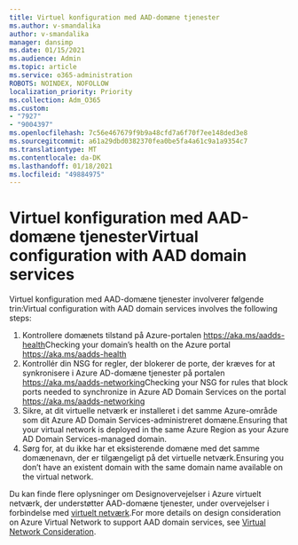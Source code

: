 ```yaml
---
title: Virtuel konfiguration med AAD-domæne tjenester
ms.author: v-smandalika
author: v-smandalika
manager: dansimp
ms.date: 01/15/2021
ms.audience: Admin
ms.topic: article
ms.service: o365-administration
ROBOTS: NOINDEX, NOFOLLOW
localization_priority: Priority
ms.collection: Adm_O365
ms.custom:
- "7927"
- "9004397"
ms.openlocfilehash: 7c56e467679f9b9a48cfd7a6f70f7ee148ded3e8
ms.sourcegitcommit: a61a29dbd0382370fea0be5fa4a61c9a1a9354c7
ms.translationtype: MT
ms.contentlocale: da-DK
ms.lasthandoff: 01/18/2021
ms.locfileid: "49884975"
---
```

# <a name="virtual-configuration-with-aad-domain-services"></a><span data-ttu-id="43042-102">Virtuel konfiguration med AAD-domæne tjenester</span><span class="sxs-lookup"><span data-stu-id="43042-102">Virtual configuration with AAD domain services</span></span>

<span data-ttu-id="43042-103">Virtuel konfiguration med AAD-domæne tjenester involverer følgende trin:</span><span class="sxs-lookup"><span data-stu-id="43042-103">Virtual configuration with AAD domain services involves the following steps:</span></span> 

1. <span data-ttu-id="43042-104">Kontrollere domænets tilstand på Azure-portalen https://aka.ms/aadds-health</span><span class="sxs-lookup"><span data-stu-id="43042-104">Checking your domain’s health on the Azure portal https://aka.ms/aadds-health</span></span>
2. <span data-ttu-id="43042-105">Kontrollér din NSG for regler, der blokerer de porte, der kræves for at synkronisere i Azure AD-domæne tjenester på portalen https://aka.ms/aadds-networking</span><span class="sxs-lookup"><span data-stu-id="43042-105">Checking your NSG for rules that block ports needed to synchronize in Azure AD Domain Services on the portal https://aka.ms/aadds-networking</span></span>
3. <span data-ttu-id="43042-106">Sikre, at dit virtuelle netværk er installeret i det samme Azure-område som dit Azure AD Domain Services-administreret domæne.</span><span class="sxs-lookup"><span data-stu-id="43042-106">Ensuring that your virtual network is deployed in the same Azure Region as your Azure AD Domain Services-managed domain.</span></span>
4. <span data-ttu-id="43042-107">Sørg for, at du ikke har et eksisterende domæne med det samme domænenavn, der er tilgængeligt på det virtuelle netværk.</span><span class="sxs-lookup"><span data-stu-id="43042-107">Ensuring you don’t have an existent domain with the same domain name available on the virtual network.</span></span>

<span data-ttu-id="43042-108">Du kan finde flere oplysninger om Designovervejelser i Azure virtuelt netværk, der understøtter AAD-domæne tjenester, under overvejelser i forbindelse med [virtuelt netværk](https://docs.microsoft.com/azure/active-directory-domain-services/network-considerations).</span><span class="sxs-lookup"><span data-stu-id="43042-108">For more details on design consideration on Azure Virtual Network to support AAD domain services, see [Virtual Network Consideration](https://docs.microsoft.com/azure/active-directory-domain-services/network-considerations).</span></span>

